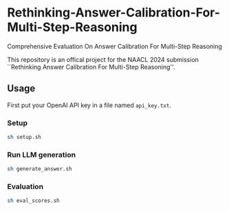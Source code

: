 # Rethinking-Answer-Calibration-For-Multi-Step-Reasoning
Comprehensive Evaluation On Answer Calibration For Multi-Step Reasoning

This repository is an offical project for the NAACL 2024 submission ``Rethinking Answer Calibration For Multi-Step Reasoning''.  


## Usage
First put your OpenAI API key in a file named ```api_key.txt```.

### Setup

```bash
sh setup.sh
```

### Run LLM generation

```bash
sh generate_answer.sh
```

### Evaluation

```bash
sh eval_scores.sh
```

